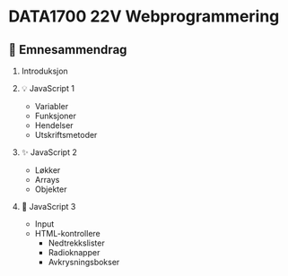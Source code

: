 # DATA1700 22V Webprogrammering

## 📝 Emnesammendrag 

1. Introduksjon

2. 💡 JavaScript 1
    - Variabler
    - Funksjoner
    - Hendelser
    - Utskriftsmetoder

3. ✨ JavaScript 2
    - Løkker
    - Arrays
    - Objekter

4. 🔘 JavaScript 3
    - Input
    - HTML-kontrollere
        - Nedtrekkslister
        - Radioknapper
        - Avkrysningsbokser
